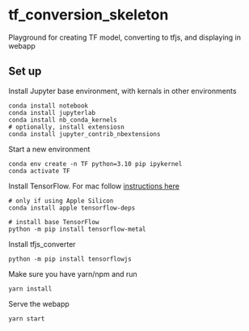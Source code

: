 # tf_conversion_skeleton
Playground for creating TF model, converting to tfjs, and displaying in webapp

## Set up

Install Jupyter base environment, with kernals in other environments

```
conda install notebook
conda install jupyterlab
conda install nb_conda_kernels
# optionally, install extensiosn
conda install jupyter_contrib_nbextensions
```

Start a new environment

```
conda env create -n TF python=3.10 pip ipykernel
conda activate TF
```

Install TensorFlow. For mac follow [instructions here](https://developer.apple.com/metal/tensorflow-plugin/)

```
# only if using Apple Silicon
conda install apple tensorflow-deps

# install base TensorFlow
python -m pip install tensorflow-metal
```

Install tfjs_converter

`python -m pip install tensorflowjs`


Make sure you have yarn/npm and run

`yarn install`

Serve the webapp

`yarn start`
